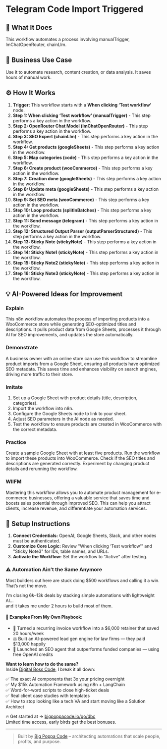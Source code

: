 # Telegram Code Import Triggered

## 🚀 What It Does
This workflow automates a process involving manualTrigger, lmChatOpenRouter, chainLlm.

## 💼 Business Use Case
Use it to automate research, content creation, or data analysis. It saves hours of manual work.

## ⚙️ How It Works
1.  **Trigger:** This workflow starts with a **When clicking ‘Test workflow’** node.
2. **Step 1: When clicking ‘Test workflow’ (manualTrigger)** - This step performs a key action in the workflow.
3. **Step 2: OpenRouter Chat Model (lmChatOpenRouter)** - This step performs a key action in the workflow.
4. **Step 3: SEO Expert (chainLlm)** - This step performs a key action in the workflow.
5. **Step 4: Get products (googleSheets)** - This step performs a key action in the workflow.
6. **Step 5: Map categories (code)** - This step performs a key action in the workflow.
7. **Step 6: Create product (wooCommerce)** - This step performs a key action in the workflow.
8. **Step 7: Creation done (googleSheets)** - This step performs a key action in the workflow.
9. **Step 8: Update meta (googleSheets)** - This step performs a key action in the workflow.
10. **Step 9: Set SEO meta (wooCommerce)** - This step performs a key action in the workflow.
11. **Step 10: Loop products (splitInBatches)** - This step performs a key action in the workflow.
12. **Step 11: Send message (telegram)** - This step performs a key action in the workflow.
13. **Step 12: Structured Output Parser (outputParserStructured)** - This step performs a key action in the workflow.
14. **Step 13: Sticky Note (stickyNote)** - This step performs a key action in the workflow.
15. **Step 14: Sticky Note1 (stickyNote)** - This step performs a key action in the workflow.
16. **Step 15: Sticky Note2 (stickyNote)** - This step performs a key action in the workflow.
17. **Step 16: Sticky Note3 (stickyNote)** - This step performs a key action in the workflow.

## 💡 AI-Powered Ideas for Improvement
### Explain
This n8n workflow automates the process of importing products into a WooCommerce store while generating SEO-optimized titles and descriptions. It pulls product data from Google Sheets, processes it through AI for SEO improvements, and updates the store automatically.

### Demonstrate
A business owner with an online store can use this workflow to streamline product imports from a Google Sheet, ensuring all products have optimized SEO metadata. This saves time and enhances visibility on search engines, driving more traffic to their store.

### Imitate
1. Set up a Google Sheet with product details (title, description, categories).
2. Import the workflow into n8n.
3. Configure the Google Sheets node to link to your sheet.
4. Adjust SEO parameters in the AI node as needed.
5. Test the workflow to ensure products are created in WooCommerce with the correct metadata.

### Practice
Create a sample Google Sheet with at least five products. Run the workflow to import these products into WooCommerce. Check if the SEO titles and descriptions are generated correctly. Experiment by changing product details and rerunning the workflow.

### WIIFM
Mastering this workflow allows you to automate product management for e-commerce businesses, offering a valuable service that saves time and boosts sales potential through improved SEO. This can help you attract clients, increase revenue, and differentiate your automation services.

## 🔧 Setup Instructions
1. **Connect Credentials:** OpenAI, Google Sheets, Slack, and other nodes must be authenticated.
2. **Customize Core Logic:** Review "When clicking ‘Test workflow’" and "Sticky Note3" for IDs, table names, and URLs.
3. **Activate the Workflow:** Set the workflow to "Active" after testing.

### ⚠️ Automation Ain’t the Same Anymore

Most builders out here are stuck doing $500 workflows and calling it a win.  
That’s not the move.  

I'm closing $6k–$13k deals by stacking simple automations with lightweight AI...  
and it takes me under 2 hours to build most of them.

#### 🧠 Examples From My Own Playbook:
- 🔁 Turned a recurring invoice workflow into a $6,000 retainer that saved 20 hours/week  
- ⚖️ Built an AI-powered lead gen engine for law firms — they paid $13,000 happily  
- 🚀 Launched an SEO agent that outperforms funded companies — using free OpenAI credits  

**Want to learn how to do the same?**  
Inside [Digital Boss Code](https://bigpoppacode.io/go/dbc), I break it all down:

✅ The exact AI components that 3x your pricing overnight  
✅ My $15k Automation Framework using n8n + LangChain  
✅ Word-for-word scripts to close high-ticket deals  
✅ Real client case studies with templates  
✅ How to stop looking like a tech VA and start moving like a Solution Architect  

🔥 Get started at → [bigpoppacode.io/go/dbc](https://bigpoppacode.io/go/dbc)  
Limited time access, early birds get the best bonuses.

---
> Built by [Big Poppa Code](https://bigpoppacode.io) – architecting automations that scale people, profits, and purpose.
